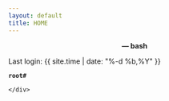 ```yaml
---
layout: default
title: HOME
---
```


<div class="panel panel-default">
	<div class="panel-heading" id="terminal"><center><strong> &mdash; bash</strong></center></div>
	<div class="panel-body" id="home">
	<p class="terminal">
		Last login: {{ site.time | date: "%-d %b,%Y" }}
	</p>
		<div class=" highlighter-rouge">
		<pre class="highlight" id="code-home"><code><strong class="text-primary">root#</strong> <span class="rb" id="typed3"></span></code></pre>
		</div>

	</div>
</div>


	